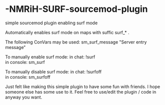 # -NMRiH-SURF-sourcemod-plugin
simple sourcemod plugin enabling surf mode

Automatically enables surf mode on maps with suffic surf_* . 

The following ConVars may be used:
  sm_surf_message "Server entry message"
  
  
To manually enable surf mode:
  in chat:    !surf       
  in console: sm_surf
  
  
To manually disable surf mode:
  in chat:    !surfoff       
  in console: sm_surfoff
  
  
Just felt like making this simple plugin to have some fun with friends. I hope someone else has some use to it.
Feel free to use/edit the plugin / code in anyway you want.
